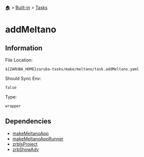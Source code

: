 <!--startTocHeader-->
[🏠](../../README.md) > [Built-in](../README.md) > [Tasks](README.md)
# addMeltano
<!--endTocHeader-->


## Information

File Location:

    ${ZARUBA_HOME}zaruba-tasks/make/meltano/task.addMeltano.yaml

Should Sync Env:

    false

Type:

    wrapper


## Dependencies

- [makeMeltanoApp](make-meltano-app.md)
- [makeMeltanoAppRunner](make-meltano-app-runner.md)
- [zrbIsProject](zrb-is-project.md)
- [zrbShowAdv](zrb-show-adv.md)



<!--startTocSubtopic-->

<!--endTocSubtopic-->